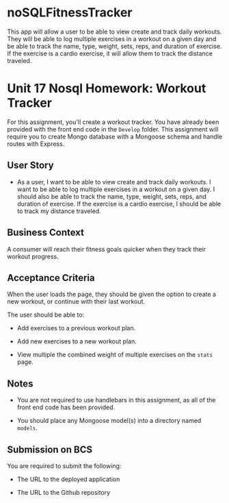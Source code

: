 # noSQLFitnessTracker
This app will allow a user to be able to view create and track daily workouts. They will be able to log multiple exercises in a workout on a given day and be able to track the name, type, weight, sets, reps, and duration of exercise. If the exercise is a cardio exercise, it will allow them to track the distance traveled.

# Unit 17 Nosql Homework: Workout Tracker

For this assignment, you'll create a workout tracker. You have already been provided with the front end code in the `Develop` folder. This assignment will require you to create Mongo database with a Mongoose schema and handle routes with Express.

## User Story

* As a user, I want to be able to view create and track daily workouts. I want to be able to log multiple exercises in a workout on a given day. I should also be able to track the name, type, weight, sets, reps, and duration of exercise. If the exercise is a cardio exercise, I should be able to track my distance traveled.

## Business Context

A consumer will reach their fitness goals quicker when they track their workout progress.

## Acceptance Criteria

When the user loads the page, they should be given the option to create a new workout, or continue with their last workout.

The user should be able to:

  * Add exercises to a previous workout plan.

  * Add new exercises to a new workout plan.

  * View multiple the combined weight of multiple exercises on the `stats` page.

## Notes

* You are not required to use handlebars in this assignment, as all of the front end code has been provided. 

* You should place any Mongoose model(s) into a directory named `models`. 

## Submission on BCS

You are required to submit the following:

* The URL to the deployed application

* The URL to the Github repository
